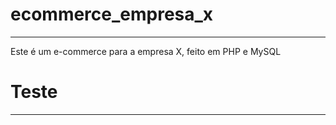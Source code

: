 # ecommerce_empresa_x

---

Este é um e-commerce para a empresa X, feito em PHP e MySQL

# Teste

---